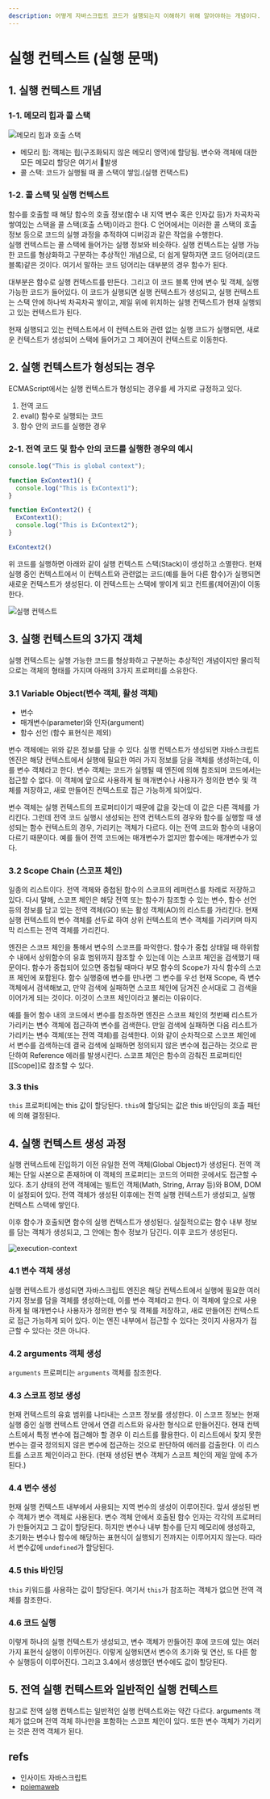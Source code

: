 ```yaml
---
description: 어떻게 자바스크립트 코드가 실행되는지 이해하기 위해 알아야하는 개념이다.
---
```


# 실행 컨텍스트 (실행 문맥)

## 1. 실행 컨텍스트 개념

### 1-1. 메모리 힙과 콜 스택

![&#xBA54;&#xBAA8;&#xB9AC; &#xD799;&#xACFC; &#xD638;&#xCD9C; &#xC2A4;&#xD0DD;](https://developer.mozilla.org/files/4617/default.svg)

* 메모리 힙: 객체는 힙(구조화되지 않은 메모리 영역)에 할당됨. 변수와 객체에 대한 모든 메모리 할당은 여기서 발생
* 콜 스택: 코드가 실행될 때 콜 스택이 쌓임.(실행 컨택스트)

### 1-2. 콜 스택 및 실행 컨텍스트

함수를 호출할 때 해당 함수의 호출 정보(함수 내 지역 변수 혹은 인자값 등)가 차곡차곡 쌓여있는 스택을 콜 스택(호출 스택)이라고 한다. C 언어에서는 이러한 콜 스택의 호출 정보 등으로 코드의 실행 과정을 추적하여 디버깅과 같은 작업을 수행한다.  
실행 컨텍스트는 콜 스택에 들어가는 실행 정보와 비슷하다. 실행 컨텍스트는 실행 가능한 코드를 형상화하고 구분하는 추상적인 개념으로, 더 쉽게 말하자면 코드 덩어리(코드 블록)같은 것이다. 여기서 말하는 코드 덩어리는 대부분의 경우 함수가 된다.

대부분은 함수로 실행 컨텍스트를 만든다. 그리고 이 코드 블록 안에 변수 및 객체, 실행 가능한 코드가 들어있다. 이 코드가 실행되면 실행 컨텍스트가 생성되고, 실행 컨텍스트는 스택 안에 하나씩 차곡차곡 쌓이고, 제일 위에 위치하는 실행 컨텍스트가 현재 실행되고 있는 컨텍스트가 된다.

현재 실행되고 있는 컨텍스트에서 이 컨텍스트와 관련 없는 실행 코드가 실행되면, 새로운 컨텍스트가 생성되어 스택에 들어가고 그 제어권이 컨텍스트로 이동한다.

## 2. 실행 컨텍스트가 형성되는 경우

ECMAScript에서는 실행 컨텍스트가 형성되는 경우를 세 가지로 규정하고 있다.

1. 전역 코드
2. eval() 함수로 실행되는 코드
3. 함수 안의 코드를 실행한 경우

### 2-1. 전역 코드 및 함수 안의 코드를 실행한 경우의 예시

```js
console.log("This is global context");

function ExContext1() {
  console.log("This is ExContext1");
}

function ExContext2() {
  ExContext1();
  console.log("This is ExContext2");
}

ExContext2()
```

위 코드를 실행하면 아래와 같이 실행 컨텍스트 스택(Stack)이 생성하고 소멸한다. 현재 실행 중인 컨텍스트에서 이 컨텍스트와 관련없는 코드(예를 들어 다른 함수)가 실행되면 새로운 컨텍스트가 생성된다. 이 컨텍스트는 스택에 쌓이게 되고 컨트롤(제어권)이 이동한다.

![실행 컨텍스트](https://ppunmg.bn.files.1drv.com/y4mGdpThhx8MyTEu7wvEnl8WTECHKhBs3S1nOvaoK7JAdJy-PoOq4VWN7qHHaSpp4OkZa_DRv_xUuJZGp9VVcE52ds60Yu-WptYoXcl0Uu_xmn2EqW7c7FDESa43kpskysCHCN9j3v0Q0joG-mzxDZy9er4GuwUsU5UvmBmm8JwM4D0Cx7LZ15lS6zHu50l1BT86Vmx57h1iDg5UgBMEMdq-w?width=1404&height=362&cropmode=none)

## 3. 실행 컨텍스트의 3가지 객체

실행 컨텍스트는 실행 가능한 코드를 형상화하고 구분하는 추상적인 개념이지만 물리적으로는 객체의 형태를 가지며 아래의 3가지 프로퍼티를 소유한다.

### 3.1 Variable Object(변수 객체, 활성 객체)

* 변수
* 매개변수(parameter)와 인자(argument)
* 함수 선언 (함수 표현식은 제외)

변수 객체에는 위와 같은 정보를 담을 수 있다. 실행 컨텍스트가 생성되면 자바스크립트 엔진은 해당 컨텍스트에서 실행에 필요한 여러 가지 정보를 담을 객체를 생성하는데, 이를 변수 객체라고 한다. 변수 객체는 코드가 실행될 때 엔진에 의해 참조되며 코드에서는 접근할 수 없다.
이 객체에 앞으로 사용하게 될 매개변수나 사용자가 정의한 변수 및 객체를 저장하고, 새로 만들어진 컨텍스트로 접근 가능하게 되어있다.

변수 객체는 실행 컨텍스트의 프로퍼티이기 때문에 값을 갖는데 이 값은 다른 객체를 가리킨다. 그런데 전역 코드 실행시 생성되는 전역 컨텍스트의 경우와 함수를 실행할 때 생성되는 함수 컨텍스트의 경우, 가리키는 객체가 다르다. 이는 전역 코드와 함수의 내용이 다르기 때문이다. 예를 들어 전역 코드에는 매개변수가 없지만 함수에는 매개변수가 있다.

### 3.2 Scope Chain (스코프 체인)

일종의 리스트이다. 전역 객체와 중첩된 함수의 스코프의 레퍼런스를 차례로 저장하고 있다. 다시 말해, 스코프 체인은 해당 전역 또는 함수가 참조할 수 있는 변수, 함수 선언 등의 정보를 담고 있는 전역 객체(GO) 또는 활성 객체(AO)의 리스트를 가리킨다. 현재 실행 컨텍스트의 변수 객체를 선두로 하여 상위 컨텍스트의 변수 객체를 가리키며 마지막 리스트는 전역 객체를 가리킨다.

엔진은 스코프 체인을 통해서 변수의 스코프를 파악한다. 함수가 중첩 상태일 때 하위함수 내에서 상위함수의 유효 범위까지 참조할 수 있는데 이는 스코프 체인을 검색했기 때문이다. 함수가 중첩되어 있으면 중첩될 때마다 부모 함수의 Scope가 자식 함수의 스코프 체인에 포함된다. 함수 실행중에 변수를 만나면 그 변수를 우선 현재 Scope, 즉 변수 객체에서 검색해보고, 만약 검색에 실패하면 스코프 체인에 담겨진 순서대로 그 검색을 이어가게 되는 것이다. 이것이 스코프 체인이라고 불리는 이유이다.

예를 들어 함수 내의 코드에서 변수를 참조하면 엔진은 스코프 체인의 첫번째 리스트가 가리키는 변수 객체에 접근하여 변수를 검색한다. 만일 검색에 실패하면 다음 리스트가 가리키는 변수 객체(또는 전역 객체)를 검색한다. 이와 같이 순차적으로 스코프 체인에서 변수를 검색하는데 결국 검색에 실패하면 정의되지 않은 변수에 접근하는 것으로 판단하여 Reference 에러를 발생시킨다. 스코프 체인은 함수의 감춰진 프로퍼티인 [[Scope]]로 참조할 수 있다.

### 3.3 this

`this` 프로퍼티에는 this 값이 할당된다. `this`에 할당되는 값은 this 바인딩의 호출 패턴에 의해 결정된다.

## 4. 실행 컨텍스트 생성 과정

실행 컨텍스트에 진입하기 이전 유일한 전역 객체(Global Object)가 생성된다. 전역 객체는 단일 사본으로 존재하며 이 객체의 프로퍼티는 코드의 어떠한 곳에서도 접근할 수 있다. 초기 상태의 전역 객체에는 빌트인 객체(Math, String, Array 등)와 BOM, DOM이 설정되어 있다. 전역 객체가 생성된 이후에는 전역 실행 컨텍스트가 생성되고, 실행 컨텍스트 스택에 쌓인다.

이후 함수가 호출되면 함수의 실행 컨텍스트가 생성된다. 실질적으로는 함수 내부 정보를 담는 객체가 생성되고, 그 안에는 함수 정보가 담긴다. 이후 코드가 생성된다.

![execution-context](https://user-images.githubusercontent.com/16531837/44141222-71a427bc-a0b7-11e8-8b90-8257d70b2ffc.png)

### 4.1 변수 객체 생성

실행 컨텍스트가 생성되면 자바스크립트 엔진은 해당 컨텍스트에서 실행에 필요한 여러 가지 정보를 담을 객체를 생성하는데, 이를 변수 객체라고 한다. 이 객체에 앞으로 사용하게 될 매개변수나 사용자가 정의한 변수 및 객체를 저장하고, 새로 만들어진 컨텍스트로 접근 가능하게 되어 있다. 이는 엔진 내부에서 접근할 수 있다는 것이지 사용자가 접근할 수 있다는 것은 아니다.

### 4.2 arguments 객체 생성

`arguments` 프로퍼티는 `arguments` 객체를 참조한다.

### 4.3 스코프 정보 생성

현재 컨텍스트의 유효 범위를 나타내는 스코프 정보를 생성한다. 이 스코프 정보는 현재 실행 중인 실행 컨텍스트 안에서 연결 리스트와 유사한 형식으로 만들어진다. 현재 컨텍스트에서 특정 변수에 접근해야 할 경우 이 리스트를 활용한다. 이 리스트에서 찾지 못한 변수는 결국 정의되지 않은 변수에 접근하는 것으로 판단하여 에러를 검출한다. 이 리스트를 스코프 체인이라고 한다. (현재 생성된 변수 객체가 스코프 체인의 제일 앞에 추가된다.)

### 4.4 변수 생성

현재 실행 컨텍스트 내부에서 사용되는 지역 변수의 생성이 이루어진다. 앞서 생성된 변수 객체가 변수 객체로 사용된다. 변수 객체 안에서 호출된 함수 인자는 각각의 프로퍼티가 만들어지고 그 값이 할당된다. 하지만 변수나 내부 함수를 단지 메모리에 생성하고, 초기화는 변수나 함수에 해당하는 표현식이 실행되기 전까지는 이루어지지 않는다. 따라서 변수값에 `undefined`가 할당된다.

### 4.5 this 바인딩

`this` 키워드를 사용하는 값이 할당된다. 여기서 `this`가 참조하는 객체가 없으면 전역 객체를 참조한다.

### 4.6 코드 실행

이렇게 하나의 실행 컨텍스트가 생성되고, 변수 객체가 만들어진 후에 코드에 있는 여러 가지 표현식 실행이 이루어진다. 이렇게 실행되면서 변수의 초기화 및 연산, 또 다른 함수 실행등이 이루어진다. 그리고 3.4에서 생성했던 변수에도 값이 할당된다.

## 5. 전역 실행 컨텍스트와 일반적인 실행 컨텍스트

참고로 전역 실행 컨텍스트는 일반적인 실행 컨텍스트와는 약간 다르다. arguments 객체가 없으며 전역 객체 하나만을 포함하는 스코프 체인이 있다. 또한 변수 객체가 가리키는 것은 전역 객체가 된다.

## refs

* 인사이드 자바스크립트
* [poiemaweb](https://poiemaweb.com/js-execution-context)
